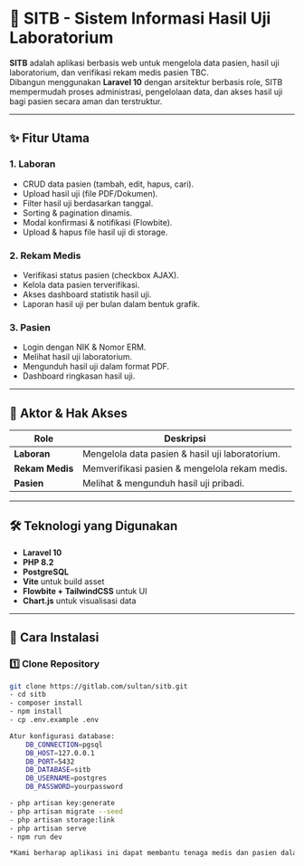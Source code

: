 # 🧪 SITB - Sistem Informasi Hasil Uji Laboratorium

**SITB** adalah aplikasi berbasis web untuk mengelola data pasien, hasil uji laboratorium, dan verifikasi rekam medis pasien TBC.  
Dibangun menggunakan **Laravel 10** dengan arsitektur berbasis role, SITB mempermudah proses administrasi, pengelolaan data, dan akses hasil uji bagi pasien secara aman dan terstruktur.

---

## ✨ Fitur Utama

### 1. **Laboran**
- CRUD data pasien (tambah, edit, hapus, cari).
- Upload hasil uji (file PDF/Dokumen).
- Filter hasil uji berdasarkan tanggal.
- Sorting & pagination dinamis.
- Modal konfirmasi & notifikasi (Flowbite).
- Upload & hapus file hasil uji di storage.

### 2. **Rekam Medis**
- Verifikasi status pasien (checkbox AJAX).
- Kelola data pasien terverifikasi.
- Akses dashboard statistik hasil uji.
- Laporan hasil uji per bulan dalam bentuk grafik.

### 3. **Pasien**
- Login dengan NIK & Nomor ERM.
- Melihat hasil uji laboratorium.
- Mengunduh hasil uji dalam format PDF.
- Dashboard ringkasan hasil uji.

---

## 👥 Aktor & Hak Akses

| Role         | Deskripsi                                                                 |
|--------------     |---------------------------------------------------------------------------|
| **Laboran**       | Mengelola data pasien & hasil uji laboratorium.                           |
| **Rekam Medis**   | Memverifikasi pasien & mengelola rekam medis.                             |
| **Pasien**        | Melihat & mengunduh hasil uji pribadi.                                    |

---

## 🛠️ Teknologi yang Digunakan
- **Laravel 10**
- **PHP 8.2**
- **PostgreSQL**
- **Vite** untuk build asset
- **Flowbite + TailwindCSS** untuk UI
- **Chart.js** untuk visualisasi data


---

## 🚀 Cara Instalasi

### 1️⃣ Clone Repository
```bash masuk ke terminal
git clone https://gitlab.com/sultan/sitb.git
- cd sitb
- composer install
- npm install
- cp .env.example .env

Atur konfigurasi database:
    DB_CONNECTION=pgsql
    DB_HOST=127.0.0.1
    DB_PORT=5432
    DB_DATABASE=sitb
    DB_USERNAME=postgres
    DB_PASSWORD=yourpassword

- php artisan key:generate
- php artisan migrate --seed
- php artisan storage:link
- php artisan serve
- npm run dev

*Kami berharap aplikasi ini dapat membantu tenaga medis dan pasien dalam memperoleh informasi kesehatan secara efisien, sekaligus menjadi langkah kecil  menuju pelayanan kesehatan yang lebih baik.


